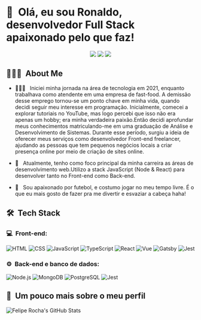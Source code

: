 <h1>👋 &nbsp;Olá, eu sou Ronaldo, desenvolvedor Full Stack apaixonado pelo que faz!</h1>
<p align="center">
<a href="https://portfoliodev2024.vercel.app/"><img src="https://img.shields.io/badge/-Ronaldo.Desenvolvedor-3423A6?style=flat-square&logo=Google-Chrome&logoColor=white"/></a>
<a href="https://www.linkedin.com/in/ronaldonascimento-desenvolvedor/"><img src="https://img.shields.io/badge/-Ronaldo Nascimento-0077B5?style=flat-square&logo=Linkedin&logoColor=white"/></a>
<a href="ronaldonascimentosud@hotmail.com"><img src="https://img.shields.io/badge/-ronaldonascimentosud@hotmail.com-D14836?style=flat-square&logo=Gmail&logoColor=white"/></a>

</p>

<h2> 👨🏻‍💻 &nbsp;About Me </h2>

- 👨🏻‍💻 &nbsp; Iniciei minha jornada na área de tecnologia em 2021, enquanto trabalhava como atendente em uma empresa de fast-food. A demissão desse emprego tornou-se um ponto chave em minha vida, quando decidi seguir meu interesse em programação. Inicialmente, comecei a explorar tutoriais no YouTube, mas logo percebi que isso não era apenas um hobby; era minha verdadeira paixão.Então decidi aprofundar meus conhecimentos matriculando-me em uma graduação de  Análise e Desenvolvimento de Sistemas. Durante esse período, surgiu a ideia de oferecer meus serviços como desenvolvedor Front-end freelancer, ajudando  as pessoas que tem pequenos negócios locais a criar presença online por meio de criação de sites online.
- 🚀 &nbsp; Atualmente, tenho como foco principal da minha carreira as áreas de desenvolvimento web.Utilizo a stack JavaScript (Node & React) para desenvolver tanto no Front-end como Back-end.
  
- 💚 &nbsp; Sou apaixonado por futebol, e costumo jogar no meu tempo livre. É o que eu mais gosto de fazer pra me divertir e esvaziar a cabeça haha!

<h2> 🛠 &nbsp;Tech Stack</h2>
<h3>💻 &nbsp;Front-end:</h3>

![HTML](https://img.shields.io/badge/-HTML-333333?style=flat&logo=HTML5)
![CSS](https://img.shields.io/badge/-CSS-333333?style=flat&logo=CSS3&logoColor=1572B6)
![JavaScript](https://img.shields.io/badge/-JavaScript-333333?style=flat&logo=javascript)
![TypeScript](https://img.shields.io/badge/-TypeScript-333333?style=flat&logo=typescript&logoColor=2D79C7)
![React](https://img.shields.io/badge/-React-333333?style=flat&logo=react)
![Vue](https://img.shields.io/badge/-Vue-333333?style=flat&logo=vue.js)
![Gatsby](https://img.shields.io/badge/-Gatsby-333333?style=flat&logo=gatsby)
![Jest](https://img.shields.io/badge/-Jest-333333?style=flat&logo=jest&logoColor=E535AB)

<h3>⚙️ &nbsp;Back-end e banco de dados:</h3>

![Node.js](https://img.shields.io/badge/-Node.js-333333?style=flat&logo=node.js)
![MongoDB](https://img.shields.io/badge/-MongoDB-333333?style=flat&logo=mongodb)
![PostgreSQL](https://img.shields.io/badge/-PostgreSQL-333333?style=flat&logo=postgresql)
![Jest](https://img.shields.io/badge/-Jest-333333?style=flat&logo=jest&logoColor=E535AB)

<h2>🚀 &nbsp;Um pouco mais sobre o meu perfil</h2>

![Felipe Rocha's GitHub Stats](https://github-readme-stats.vercel.app/api?username=felipemotarocha&show_icons=true&theme=dracula)
